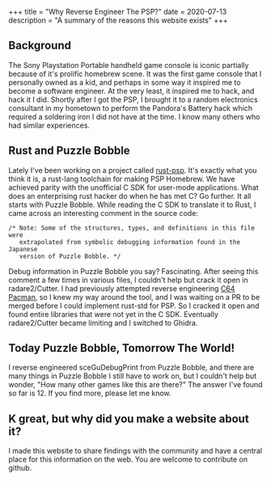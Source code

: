+++
title = "Why Reverse Engineer The PSP?"
date = 2020-07-13
description = "A summary of the reasons this website exists"
+++

## Background

The Sony Playstation Portable handheld game console is iconic partially because of it's
prolific homebrew scene. It was the first game console that I personally owned as a kid,
and perhaps in some way it inspired me to become a software engineer. At the very least, 
it inspired me to hack, and hack it I did. Shortly after I got the PSP, I brought it to
a random electronics consultant in my hometown to perform the Pandora's Battery hack
which required a soldering iron I did not have at the time. I know many others who
had similar experiences. 

## Rust and Puzzle Bobble

Lately I've been working on a project called 
[rust-psp](https://github.com/overdrivenpotato/rust-psp). It's exactly what you think 
it is, a rust-lang toolchain for making PSP Homebrew. We have achieved parity
with the unofficial C SDK for user-mode applications. 
What does an enterprising rust hacker do when he has met C? Go further. It all starts
with Puzzle Bobble. While reading the C SDK to translate it to Rust, I came across an
interesting comment in the source code:
```
/* Note: Some of the structures, types, and definitions in this file were
   extrapolated from symbolic debugging information found in the Japanese
   version of Puzzle Bobble. */
```
Debug information in Puzzle Bobble you say? Fascinating. After seeing this comment a few
times in various files, I couldn't help but crack it open in radare2/Cutter. I had 
previously attempted reverse engineering 
[C64 Pacman](https://github.com/sajattack/c64-pacman-disassembly), so I knew my way
around the tool, and I was waiting on a PR to be merged before I could implement
rust-std for PSP. So I cracked it open and found entire libraries that were not yet
in the C SDK. Eventually radare2/Cutter became limiting and I switched to Ghidra.

## Today Puzzle Bobble, Tomorrow The World!

I reverse engineered sceGuDebugPrint from Puzzle Bobble, and there are many things in 
Puzzle Bobble I still have to work on, but I couldn't help but wonder, "How many other
games like this are there?" The answer I've found so far is 12. If you find more,
please let me know. 

## K great, but why did you make a website about it?

I made this website to share findings with the community and have a central place
for this information on the web. You are welcome to contribute on github.  
